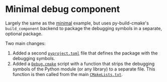 # Minimal debug component

Largely the same as the [minimal](../minimal) example, but uses
py-build-cmake's `build_component` backend to package the debugging symbols
in a separate, optional package.

Two main changes:
 1. Added a second [`pyproject.toml`](./debug/pyproject.toml) file that defines
    the package with the debugging symbols.
 2. Added a [`Debug.cmake`](./src/Debug.cmake) script with a function that
    strips the debugging symbols of the Python module (or any library) to a
    separate file. This function is then called from the main
    [`CMakeLists.txt`](./src/CMakeLists.txt).

